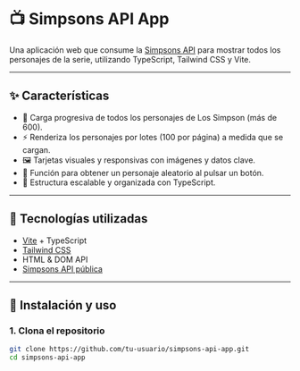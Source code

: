 # 📺 Simpsons API App

Una aplicación web que consume la [Simpsons API](https://apisimpsons.fly.dev/) para mostrar todos los personajes de la serie, utilizando TypeScript, Tailwind CSS y Vite.

---

## ✨ Características

- 🔁 Carga progresiva de todos los personajes de Los Simpson (más de 600).
- ⚡ Renderiza los personajes por lotes (100 por página) a medida que se cargan.
- 🖼️ Tarjetas visuales y responsivas con imágenes y datos clave.
- 🎲 Función para obtener un personaje aleatorio al pulsar un botón.
- 🧠 Estructura escalable y organizada con TypeScript.

---

## 🚀 Tecnologías utilizadas

- [Vite](https://vitejs.dev/) + TypeScript
- [Tailwind CSS](https://tailwindcss.com/)
- HTML & DOM API
- [Simpsons API pública](https://apisimpsons.fly.dev/)

---

## 🔧 Instalación y uso

### 1. Clona el repositorio

```bash
git clone https://github.com/tu-usuario/simpsons-api-app.git
cd simpsons-api-app
